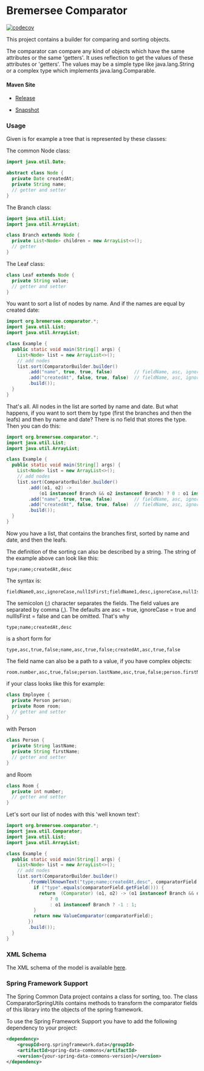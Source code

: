 # Bremersee Comparator

[![codecov](https://codecov.io/gh/bremersee/comparator/branch/develop/graph/badge.svg)](https://codecov.io/gh/bremersee/comparator)

This project contains a builder for comparing and sorting objects.

The comparator can compare any kind of objects which have the same attributes or the same 'getters'.
It uses reflection to get the values of these attributes or 'getters'. 
The values may be a simple type like java.lang.String or a complex type which implements 
java.lang.Comparable.

#### Maven Site

- [Release](https://bremersee.github.io/comparator/index.html)

- [Snapshot](https://nexus.bremersee.org/repository/maven-sites/comparator/3.0.0-SNAPSHOT/index.html)

### Usage

Given is for example a tree that is represented by these classes:

The common Node class:

```java
import java.util.Date;

abstract class Node {
  private Date createdAt;
  private String name;
  // getter and setter
}
```
  
The Branch class:

```java
import java.util.List;
import java.util.ArrayList;

class Branch extends Node {
  private List<Node> children = new ArrayList<>();
  // getter
}
```

The Leaf class:
  
```java
class Leaf extends Node {
  private String value;
  // getter and setter
}
```

You want to sort a list of nodes by name. And if the names are equal by created date:

```java
import org.bremersee.comparator.*;
import java.util.List;
import java.util.ArrayList;

class Example {
  public static void main(String[] args) {
    List<Node> list = new ArrayList<>();
    // add nodes
    list.sort(ComparatorBuilder.builder()
        .add("name", true, true, false)        // fieldName, asc, ignoreCase, nullIsFirst
        .add("createdAt", false, true, false)  // fieldName, asc, ignoreCase, nullIsFirst
        .build());
  }
}
```

That's all. All nodes in the list are sorted by name and date. But what happens, if you want to sort
them by type (first the branches and then the leafs) and then by name and date? There is no field 
that stores the type. Then you can do this:

```java
import org.bremersee.comparator.*;
import java.util.List;
import java.util.ArrayList;

class Example {
  public static void main(String[] args) {
    List<Node> list = new ArrayList<>();
    // add nodes
    list.sort(ComparatorBuilder.builder()
        .add((o1, o2) ->
            (o1 instanceof Branch && o2 instanceof Branch) ? 0 : o1 instanceof Branch ? -1 : 1)
        .add("name", true, true, false)        // fieldName, asc, ignoreCase, nullIsFirst
        .add("createdAt", false, true, false)  // fieldName, asc, ignoreCase, nullIsFirst
        .build());
  }
}
```

Now you have a list, that contains the branches first, sorted by name and date, and then the leafs.

The definition of the sorting can also be described by a string. The string of the example above can
look like this:

```text
type;name;createdAt,desc
```

The syntax is:

```text
fieldName0,asc,ignoreCase,nullIsFirst;fieldName1,desc,ignoreCase,nullIsFirst
```

The semicolon (;) character separates the fields. The field values are separated by comma (,).
The defaults are asc = true, ignoreCase = true and nullIsFirst = false and can be omitted. That's
why
```text
type;name;createdAt,desc
```
is a short form for
```text
type,asc,true,false;name,asc,true,false;createdAt,asc,true,false
```

The field name can also be a path to a value, if you have complex objects:
```text
room.number,asc,true,false;person.lastName,asc,true,false;person.firstName,asc,true,false
```

if your class looks like this for example:
```java
class Employee {
  private Person person;
  private Room room;
  // getter and setter
}
```

with Person
```java
class Person {
  private String lastName;
  private String firstName;
  // getter and setter
}
```

and Room
```java
class Room {
  private int number;
  // getter and setter
}
```

Let's sort our list of nodes with this 'well known text':

```java
import org.bremersee.comparator.*;
import java.util.Comparator;
import java.util.List;
import java.util.ArrayList;

class Example {
  public static void main(String[] args) {
    List<Node> list = new ArrayList<>();
    // add nodes
    list.sort(ComparatorBuilder.builder()
        .fromWellKnownText("type;name;createdAt,desc", comparatorField -> {
          if ("type".equals(comparatorField.getField())) {
            return  (Comparator) (o1, o2) -> (o1 instanceof Branch && o2 instanceof Branch) 
                ? 0 
                : o1 instanceof Branch ? -1 : 1;
          }
          return new ValueComparator(comparatorField);
        })
        .build());
  }
}
```

### XML Schema

The XML schema of the model is available 
[here](http://bremersee.github.io/xmlschemas/comparator-v2.xsd).


### Spring Framework Support

The Spring Common Data project contains a class for sorting, too.
The class ComparatorSpringUtils contains methods to transform the 
comparator fields of this library into the objects of the spring framework. 

To use the Spring Framework Support you have to add the following 
dependency to your project:

```xml
<dependency>
    <groupId>org.springframework.data</groupId>
    <artifactId>spring-data-commons</artifactId>
    <version>{your-spring-data-commons-version}</version>
</dependency>
```
